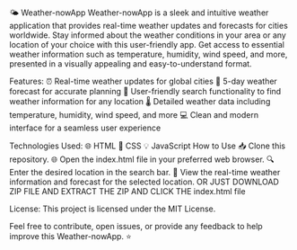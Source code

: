 🌤️ Weather-nowApp
Weather-nowApp is a sleek and intuitive weather application that provides real-time weather updates and forecasts for cities worldwide. Stay informed about the weather conditions in your area or any location of your choice with this user-friendly app. Get access to essential weather information such as temperature, humidity, wind speed, and more, presented in a visually appealing and easy-to-understand format.

Features:
⏰ Real-time weather updates for global cities
📅 5-day weather forecast for accurate planning
🔎 User-friendly search functionality to find weather information for any location
🌡️ Detailed weather data including temperature, humidity, wind speed, and more
💻 Clean and modern interface for a seamless user experience

Technologies Used:
🌐 HTML
🎨 CSS
💡 JavaScript
How to Use
📥 Clone this repository.
🌐 Open the index.html file in your preferred web browser.
🔍 Enter the desired location in the search bar.
👀 View the real-time weather information and forecast for the selected location.
OR JUST DOWNLOAD ZIP FILE AND EXTRACT THE ZIP AND CLICK THE index.html file

License:
This project is licensed under the MIT License.

Feel free to contribute, open issues, or provide any feedback to help improve this Weather-nowApp. ⭐
